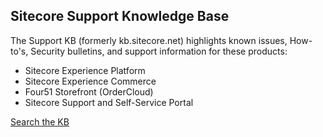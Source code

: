 ## Sitecore Support Knowledge Base

The Support KB (formerly kb.sitecore.net) highlights known issues, How-to's, Security bulletins, and support information for these products:

- Sitecore Experience Platform
- Sitecore Experience Commerce
- Four51 Storefront (OrderCloud)
- Sitecore Support and Self-Service Portal

[Search the KB](https://support.sitecore.com/kb)
